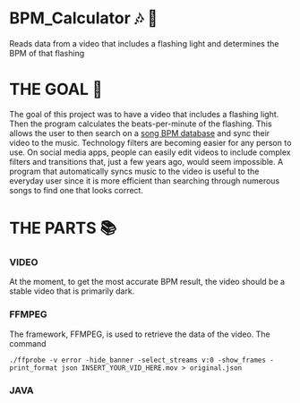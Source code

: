 # BPM_Calculator :notes: :abacus:	
Reads data from a video that includes a flashing light and determines the BPM of that flashing

# THE GOAL :goal_net:	
The goal of this project was to have a video that includes a flashing light. Then the program calculates the beats-per-minute of the flashing. This allows the user to then search on a [song BPM database](https://getsongbpm.com/) and sync their video to the music. Technology filters are becoming easier for any person to use. On social media apps, people can easily edit videos to include complex filters and transitions that, just a few years ago, would seem impossible. A program that automatically syncs music to the video is useful to the everyday user since it is more efficient than searching through numerous songs to find one that looks correct.

# THE PARTS :books:	
### VIDEO

At the moment, to get the most accurate BPM result, the video should be a stable video that is primarily dark. 
### FFMPEG

The framework, FFMPEG, is used to retrieve the data of the video. The command

```
./ffprobe -v error -hide_banner -select_streams v:0 -show_frames -print_format json INSERT_YOUR_VID_HERE.mov > original.json
```

### JAVA

